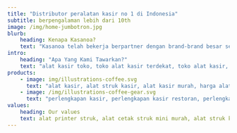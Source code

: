 ```yaml
---
title: "Distributor peralatan kasir no 1 di Indonesia"
subtitle: berpengalaman lebih dari 10th
image: /img/home-jumbotron.jpg
blurb:
    heading: Kenapa Kasanoa?
    text: "Kasanoa telah bekerja berpartner dengan brand-brand besar seluruh indonesia. Seperti Majoo, Pawoon dan lain lain."
intro:
    heading: "Apa Yang Kami Tawarkan?"
    text: "alat kasir toko, toko alat kasir terdekat, toko alat kasir, peralatan kasir toko, perlengkapan kasir toko"
products:
    - image: img/illustrations-coffee.svg
      text: "alat kasir, alat struk kasir, alat kasir murah, harga alat kasir, alat alat kasir, alat kasir cafe, alat mesin kasir, nama, alat kasir, alat untuk kasir, alat kasir namanya, jual alat kasir, alat kasir indomaret, nama alat mesin kasir, alat hitung untuk kasir, harga alat mesin kasir, alat mesin hitung kasir, alat kasir minimarket, alat kasir mini, alat kasir kecil, alat kasir sederhana, alat kasir online"
    - image: /img/illustrations-coffee-gear.svg
      text: "perlengkapan kasir, perlengkapan kasir restoran, perlengkapan kasir minimarket, peralatan kasir minimarket, harga peralatan kasir, jual peralatan kasir"
values:
    heading: Our values
    text: alat printer struk, alat cetak struk mini murah, alat struk kasir, harga alat cetak struk mini, alat cetak struk grabfood.
---
```


